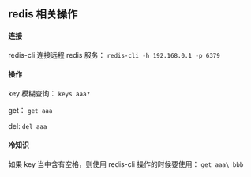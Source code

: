 ## redis 相关操作

#### 连接

redis-cli 连接远程 redis 服务：
`redis-cli -h 192.168.0.1 -p 6379`


#### 操作

key 模糊查询：
`keys aaa?`


get：
`get aaa`


del:
`del aaa`


#### 冷知识

如果 key 当中含有空格，则使用 redis-cli 操作的时候要使用：
`get aaa\ bbb`
